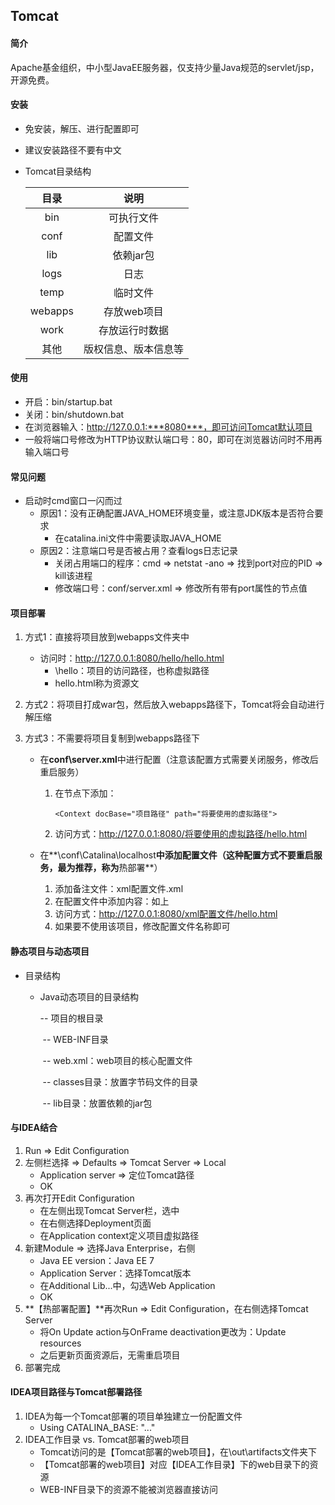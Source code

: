 ## Tomcat

#### 简介

Apache基金组织，中小型JavaEE服务器，仅支持少量Java规范的servlet/jsp，开源免费。

#### 安装

- 免安装，解压、进行配置即可

- 建议安装路径不要有中文

- Tomcat目录结构

  |  目录   |         说明         |
  | :-----: | :------------------: |
  |   bin   |      可执行文件      |
  |  conf   |       配置文件       |
  |   lib   |      依赖jar包       |
  |  logs   |         日志         |
  |  temp   |       临时文件       |
  | webapps |     存放web项目      |
  |  work   |    存放运行时数据    |
  |  其他   | 版权信息、版本信息等 |

#### 使用

- 开启：bin/startup.bat
- 关闭：bin/shutdown.bat
- 在浏览器输入：http://127.0.0.1:***8080***，即可访问Tomcat默认项目
- 一般将端口号修改为HTTP协议默认端口号：80，即可在浏览器访问时不用再输入端口号

#### 常见问题

- 启动时cmd窗口一闪而过
  - 原因1：没有正确配置JAVA_HOME环境变量，或注意JDK版本是否符合要求
    - 在catalina.ini文件中需要读取JAVA_HOME
  - 原因2：注意端口号是否被占用？查看logs日志记录
    - 关闭占用端口的程序：cmd => netstat -ano => 找到port对应的PID => kill该进程
    - 修改端口号：conf/server.xml => 修改所有带有port属性的节点值

#### 项目部署

1. 方式1：直接将项目放到webapps文件夹中

   - 访问时：http://127.0.0.1:8080/hello/hello.html
     - \hello：项目的访问路径，也称虚拟路径
     - hello.html称为资源文

2. 方式2：将项目打成war包，然后放入webapps路径下，Tomcat将会自动进行解压缩

3. 方式3：不需要将项目复制到webapps路径下

   - 在**conf\server.xml**中进行配置（注意该配置方式需要关闭服务，修改后重启服务）

     1. 在<host>节点下添加：

        ```
        <Context docBase="项目路径" path="将要使用的虚拟路径">
        ```

     2. 访问方式：http://127.0.0.1:8080/将要使用的虚拟路径/hello.html

   - 在**\conf\Catalina\localhost**中添加配置文件（这种配置方式不要重启服务，最为推荐，称为**热部署**）

     1. 添加备注文件：xml配置文件.xml
     2. 在配置文件中添加内容：如上
     3. 访问方式：http://127.0.0.1:8080/xml配置文件/hello.html
     4. 如果要不使用该项目，修改配置文件名称即可

#### 静态项目与动态项目

- 目录结构

  - Java动态项目的目录结构

    -- 项目的根目录

    ​	-- WEB-INF目录

    ​		-- web.xml：web项目的核心配置文件

    ​		-- classes目录：放置字节码文件的目录

    ​		-- lib目录：放置依赖的jar包

#### 与IDEA结合

1. Run => Edit Configuration
2. 左侧栏选择 => Defaults => Tomcat Server => Local
   - Application server => 定位Tomcat路径
   - OK
3. 再次打开Edit Configuration
   - 在左侧出现Tomcat Server栏，选中
   - 在右侧选择Deployment页面
   - 在Application context定义项目虚拟路径
4. 新建Module => 选择Java Enterprise，右侧
   -  Java EE version：Java EE 7
   - Application Server：选择Tomcat版本
   - 在Additional Lib...中，勾选Web Application
   - OK
5. **【热部署配置】**再次Run => Edit Configuration，在右侧选择Tomcat Server
   - 将On Update action与OnFrame deactivation更改为：Update resources
   - 之后更新页面资源后，无需重启项目
6. 部署完成

#### IDEA项目路径与Tomcat部署路径

1. IDEA为每一个Tomcat部署的项目单独建立一份配置文件
   - Using CATALINA_BASE:   "..."
2. IDEA工作目录 vs. Tomcat部署的web项目
   - Tomcat访问的是【Tomcat部署的web项目】，在\out\artifacts文件夹下
   - 【Tomcat部署的web项目】对应【IDEA工作目录】下的web目录下的资源
   - WEB-INF目录下的资源不能被浏览器直接访问